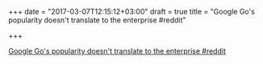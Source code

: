 +++
date = "2017-03-07T12:15:12+03:00"
draft = true
title = "Google Go's popularity doesn't translate to the enterprise  #reddit"

+++

<p><a href="https://t.co/jOAjwDyTdh">Google Go's popularity doesn't translate to the enterprise  #reddit</a></p>
